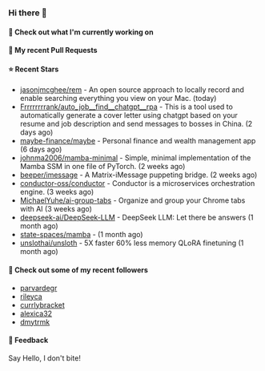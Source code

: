 ### Hi there 👋

#### 👷 Check out what I'm currently working on

#### 🔨 My recent Pull Requests


#### ⭐ Recent Stars

- [jasonjmcghee/rem](https://github.com/jasonjmcghee/rem) - An open source approach to locally record and enable searching everything you view on your Mac. (today)
- [Frrrrrrrrank/auto_job__find__chatgpt__rpa](https://github.com/Frrrrrrrrank/auto_job__find__chatgpt__rpa) - This is a tool used to automatically generate a cover letter using chatgpt based on your resume and job description and send messages to bosses in China. (2 days ago)
- [maybe-finance/maybe](https://github.com/maybe-finance/maybe) - Personal finance and wealth management app (6 days ago)
- [johnma2006/mamba-minimal](https://github.com/johnma2006/mamba-minimal) - Simple, minimal implementation of the Mamba SSM in one file of PyTorch. (2 weeks ago)
- [beeper/imessage](https://github.com/beeper/imessage) - A Matrix-iMessage puppeting bridge. (2 weeks ago)
- [conductor-oss/conductor](https://github.com/conductor-oss/conductor) - Conductor is a microservices orchestration engine. (3 weeks ago)
- [MichaelYuhe/ai-group-tabs](https://github.com/MichaelYuhe/ai-group-tabs) - Organize and group your Chrome tabs with AI (3 weeks ago)
- [deepseek-ai/DeepSeek-LLM](https://github.com/deepseek-ai/DeepSeek-LLM) - DeepSeek LLM: Let there be answers (1 month ago)
- [state-spaces/mamba](https://github.com/state-spaces/mamba) -  (1 month ago)
- [unslothai/unsloth](https://github.com/unslothai/unsloth) - 5X faster 60% less memory QLoRA finetuning (1 month ago)

#### 👯 Check out some of my recent followers

- [parvardegr](https://github.com/parvardegr)
- [rileyca](https://github.com/rileyca)
- [currlybracket](https://github.com/currlybracket)
- [alexica32](https://github.com/alexica32)
- [dmytrmk](https://github.com/dmytrmk)

#### 💬 Feedback

Say Hello, I don't bite!